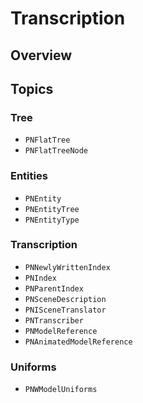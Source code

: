 # Transcription

<!--summary-->

## Overview

<!--overview-->

## Topics

### Tree
- ``PNFlatTree``
- ``PNFlatTreeNode``

### Entities
- ``PNEntity``
- ``PNEntityTree``
- ``PNEntityType``

### Transcription
- ``PNNewlyWrittenIndex``
- ``PNIndex``
- ``PNParentIndex``
- ``PNSceneDescription``
- ``PNISceneTranslator``
- ``PNTranscriber``
- ``PNModelReference``
- ``PNAnimatedModelReference``

### Uniforms
- ``PNWModelUniforms``
